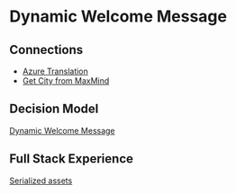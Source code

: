 # Dynamic Welcome Message

## Connections

- [Azure Translation](../connections/Azure-Translation/README.md)
- [Get City from MaxMind](../connections/Get-City-from-MaxMind/README.md)

## Decision Model

[Dynamic Welcome Message](../decisioning/decisionModels/Dynamic-Welcome-Message/README.md)

## Full Stack Experience

[Serialized assets](/demo/experience/personalize/experiences/fullStack/Dynamic%20Welcome%20Message)
